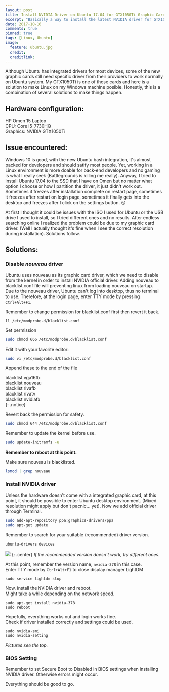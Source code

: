 ```yaml
---
layout: post
title: Install NVIDIA Driver on Ubuntu 17.04 for GTX1050Ti Graphic Card
excerpt: "Basically a way to install the latest NVIDIA driver for GTX1050Ti card on a laptop in Ubuntu."
date: 2017-10-16
comments: true
pinned: true
tags: [Linux, Ubuntu]
image:
  feature: ubuntu.jpg
  credit: 
  creditlink: 
---
```


Although Ubuntu has integrated drivers for most devices, some of the new graphic cards still need specific driver from their providers to work normally on Ubuntu system. My GTX1050Ti is one of those cards and here is a solution to make Linux on my Windows machine posible. Honestly, this is a combination of several solutions to make things happen. 

<!--more-->

## Hardware configuration:
HP Omen 15 Laptop  
CPU: Core i5-7730HQ  
Graphics: NVIDIA GTX1050Ti

## Issue encountered:
Windows 10 is good, with the new Ubuntu bash integration, it's almost packed for developers and should satify most people. Yet, working in a Linux environment is more doable for back-end developers and no gaming is what I really seek (Battlegrounds is killing me really). Anyway, I tried to install Ubuntu 17.04 to the SSD that I have on Omen but no matter what option I choose or how I partition the driver, it just didn't work out. Sometimes it freezes after installation complete on restart page, sometimes it freezes after restart on login page, sometimes it finally gets into the desktop and freezes after I click on the settings button. :smirk: 

At first I thought it could be issues with the ISO I used for Ubuntu or the USB drive I used to install, so I tried different ones and no results. After endless searching online I realized the problem could be due to my graphic card driver. (Well I actually thought it's fine when I see the correct resolution during installation). Solutions follow.

## Solutions:
### Disable *nouveau* driver
Ubuntu uses nouveau as its graphic card driver, which we need to disable from the kernel in order to install NVIDIA official driver. Adding nouveau to blacklist.conf file will preventing linux from loading nouveau on startup.  
Due to the nouveau driver, Ubuntu can't log into desktop, thus no terminal to use. Therefore, at the login page, enter TTY mode by pressing ```Ctrl+Alt+F1```.

Remember to change permission for blacklist.conf first then revert it back. 
```shell
ll /etc/modprobe.d/blacklist.conf
```

Set permission
```bash
sudo chmod 666 /etc/modprobe.d/blacklist.conf
```

Edit it with your favorite editor:
~~~bash
sudo vi /etc/modprobe.d/blacklist.conf
~~~

Append these to the end of the file  

blacklist vga16fb  
blacklist nouveau  
blacklist rivafb  
blacklist rivatv  
blacklist nvidiafb  
{: .notice}

Revert back the permission for safety.
```bash
sudo chmod 644 /etc/modprobe.d/blacklist.conf
```

Remember to update the kernel before use.
```bash
sudo update-initramfs -u
```

**Remember to reboot at this point.** 

Make sure nouveau is blacklisted. 
```bash
lsmod | grep nouveau
```

### Install NVIDIA driver
Unless the hardware doesn't come with a integrated graphic card, at this point, it should be possible to enter Ubuntu desktop environment. (Mixed resolution might apply but don't pacnic... yet). Now we add official driver through Terminal. 
```bash
sudo add-apt-repository ppa:graphics-drivers/ppa
sudo apt-get update
```
Remember to search for your suitable (recommended) driver version. 
```bash
ubuntu-drivers devices
```
![]({{site.url}}/img/device.png)
{: .center}
*If the recommended version doesn't work, try different ones.*  

At this point, remember the version name, ```nvidia-378``` in this case.  
Enter TTY mode by ```Ctrl+Alt+F1``` to close display manager LightDM
~~~ shell
sudo service lightdm stop
~~~
Now, install the NVIDIA driver and reboot.  
Might take a while depending on the network speed. 
~~~ shell
sudo apt-get install nvidia-378
sudo reboot
~~~
Hopefully, everything works out and login works fine.  
Check if driver installed correctly and settings could be used.
~~~ shell
sudo nvidia-smi
sudo nvidia-setting
~~~
*Pictures see the top.*

### BIOS Setting
Remember to set Secure Boot to Disabled in BIOS settings when installing NVIDIA driver. Otherwise errors might occur. 

Everything should be good to go.